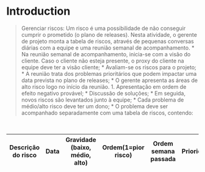 # Introduction #

> Gerenciar riscos: Um risco é uma possibilidade de não conseguir cumprir o prometido (o plano de releases). Nesta atividade, o gerente de projeto monta a tabela de riscos, através de pequenas conversas diárias com a equipe e uma reunião semanal de acompanhamento.
    * Na reunião semanal de acompanhamento, inicia-se com a visão do cliente. Caso o cliente não esteja presente, o proxy do cliente na equipe deve ter a visão cliente;
    * Avaliam-se os riscos para o projeto;
    * A reunião trata dos problemas prioritários que podem impactar uma data prevista no plano de releases;
    * O gerente apresenta as áreas de alto risco logo no início da reunião.
      1. Apresentação em ordem de efeito negativo provável;
    * Discussão de soluções;
    * Em seguida, novos riscos são levantados junto à equipe;
    * Cada problema de médio/alto risco deve ter um dono;
    * O problema deve ser acompanhado separadamente com uma tabela de riscos, contendo:
<br>
<table><thead><th>Descrição do risco</th><th>Data </th><th>Gravidade (baixo, médio, alto)</th><th>Ordem(1=pior risco)</th><th>Ordem semana passada </th><th>Prioridade</th><th>Responsável</th><th>Status</th><th>Solução</th></thead><tbody>